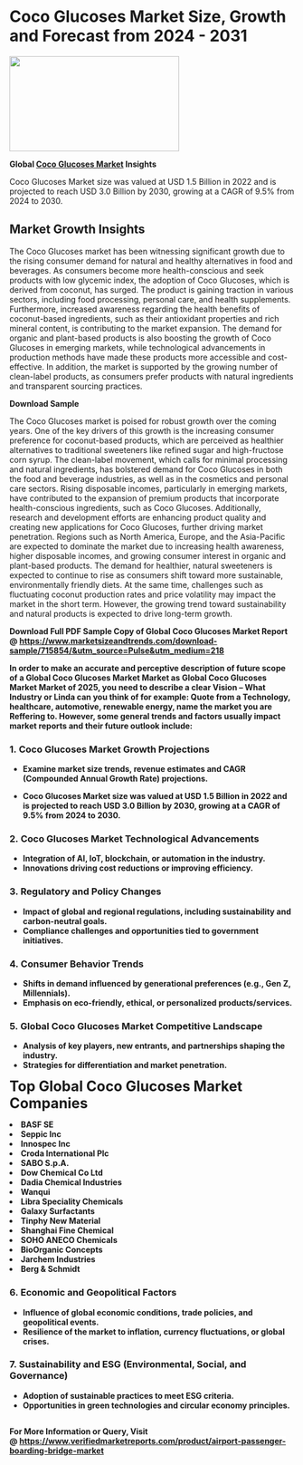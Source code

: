 <H1>Coco Glucoses Market Size, Growth and Forecast from 2024 - 2031</H1><img class="aligncenter size-medium wp-image-584254" src="https://thirdeyenews.in/wp-content/uploads/2024/09/Global-Market-Research-300x168.jpeg" alt="" width="300" height="168" /><p><strong>Global&nbsp;<a href="https://www.marketsizeandtrends.com/download-sample/715854/&amp;utm_source=Pulse&amp;utm_medium=218">Coco Glucoses Market</a> Insights</strong></p><p>Coco Glucoses Market size was valued at USD 1.5 Billion in 2022 and is projected to reach USD 3.0 Billion by 2030, growing at a CAGR of 9.5% from 2024 to 2030.</p><p><h2>Market Growth Insights</h2> <p>The Coco Glucoses market has been witnessing significant growth due to the rising consumer demand for natural and healthy alternatives in food and beverages. As consumers become more health-conscious and seek products with low glycemic index, the adoption of Coco Glucoses, which is derived from coconut, has surged. The product is gaining traction in various sectors, including food processing, personal care, and health supplements. Furthermore, increased awareness regarding the health benefits of coconut-based ingredients, such as their antioxidant properties and rich mineral content, is contributing to the market expansion. The demand for organic and plant-based products is also boosting the growth of Coco Glucoses in emerging markets, while technological advancements in production methods have made these products more accessible and cost-effective. In addition, the market is supported by the growing number of clean-label products, as consumers prefer products with natural ingredients and transparent sourcing practices.</p> <p><strong>Download Sample</strong></p> <p>The Coco Glucoses market is poised for robust growth over the coming years. One of the key drivers of this growth is the increasing consumer preference for coconut-based products, which are perceived as healthier alternatives to traditional sweeteners like refined sugar and high-fructose corn syrup. The clean-label movement, which calls for minimal processing and natural ingredients, has bolstered demand for Coco Glucoses in both the food and beverage industries, as well as in the cosmetics and personal care sectors. Rising disposable incomes, particularly in emerging markets, have contributed to the expansion of premium products that incorporate health-conscious ingredients, such as Coco Glucoses. Additionally, research and development efforts are enhancing product quality and creating new applications for Coco Glucoses, further driving market penetration. Regions such as North America, Europe, and the Asia-Pacific are expected to dominate the market due to increasing health awareness, higher disposable incomes, and growing consumer interest in organic and plant-based products. The demand for healthier, natural sweeteners is expected to continue to rise as consumers shift toward more sustainable, environmentally friendly diets. At the same time, challenges such as fluctuating coconut production rates and price volatility may impact the market in the short term. However, the growing trend toward sustainability and natural products is expected to drive long-term growth. <p><strong></p><p><span class=""><strong>Download Full PDF Sample Copy of Global Coco Glucoses Market Report</strong> @ <a href="https://www.marketsizeandtrends.com/download-sample/715854/&amp;utm_source=Pulse&amp;utm_medium=218" target="_blank">https://www.marketsizeandtrends.com/download-sample/715854/&amp;utm_source=Pulse&amp;utm_medium=218</a></span></p><p>In order to make an accurate and perceptive description of future scope of a Global&nbsp;Coco Glucoses Market Market as Global&nbsp;Coco Glucoses Market Market of 2025, you need to describe a clear Vision &ndash; What Industry or Linda can you think of for example: Quote from a Technology, healthcare, automotive, renewable energy, name the market you are Reffering to. However, some general trends and factors usually impact market reports and their future outlook include:</p><h3>1.&nbsp;<strong>Coco Glucoses Market Growth Projections</strong></h3><ul><li>Examine market size trends, revenue estimates and CAGR (Compounded Annual Growth Rate) projections.</li><li><p>Coco Glucoses Market size was valued at USD 1.5 Billion in 2022 and is projected to reach USD 3.0 Billion by 2030, growing at a CAGR of 9.5% from 2024 to 2030.</p></li></ul><h3>2.&nbsp;<strong>Coco Glucoses Market Technological Advancements</strong></h3><ul><li>Integration of AI, IoT, blockchain, or automation in the industry.</li><li>Innovations driving cost reductions or improving efficiency.</li></ul><h3>3.&nbsp;<strong>Regulatory and Policy Changes</strong></h3><ul><li>Impact of global and regional regulations, including sustainability and carbon-neutral goals.</li><li>Compliance challenges and opportunities tied to government initiatives.</li></ul><h3>4.&nbsp;<strong>Consumer Behavior Trends</strong></h3><ul><li>Shifts in demand influenced by generational preferences (e.g., Gen Z, Millennials).</li><li>Emphasis on eco-friendly, ethical, or personalized products/services.</li></ul><h3>5.&nbsp;<strong>Global Coco Glucoses Market Competitive Landscape</strong></h3><ul><li>Analysis of key players, new entrants, and partnerships shaping the industry.</li><li>Strategies for differentiation and market penetration.</li></ul><p data-pm-slice="1 1 []"><span style="color: inherit; font-family: inherit; font-size: 25px;">Top Global Coco Glucoses Market Companies</span></p><div class="" data-test-id=""><p><li>BASF SE</li><li> Seppic Inc</li><li> Innospec Inc</li><li> Croda International Plc</li><li> SABO S.p.A.</li><li> Dow Chemical Co Ltd</li><li> Dadia Chemical Industries</li><li> Wanqui</li><li> Libra Speciality Chemicals</li><li> Galaxy Surfactants</li><li> Tinphy New Material</li><li> Shanghai Fine Chemical</li><li> SOHO ANECO Chemicals</li><li> BioOrganic Concepts</li><li> Jarchem Industries</li><li> Berg & Schmidt</li></p></div><h3>6.&nbsp;<strong>Economic and Geopolitical Factors</strong></h3><ul><li>Influence of global economic conditions, trade policies, and geopolitical events.</li><li>Resilience of the market to inflation, currency fluctuations, or global crises.</li></ul><h3>7.&nbsp;<strong>Sustainability and ESG (Environmental, Social, and Governance)</strong></h3><ul><li>Adoption of sustainable practices to meet ESG criteria.</li><li>Opportunities in green technologies and circular economy principles.</li></ul><h2><strong style="font-size: 14px;">For More Information or Query, Visit @&nbsp;</strong><a style="background-color: #ffffff; font-size: 14px;" href="https://www.marketsizeandtrends.com/report/coco-glucoses-market/" target="_blank">https://www.verifiedmarketreports.com/product/airport-passenger-boarding-bridge-market</a></h2>
